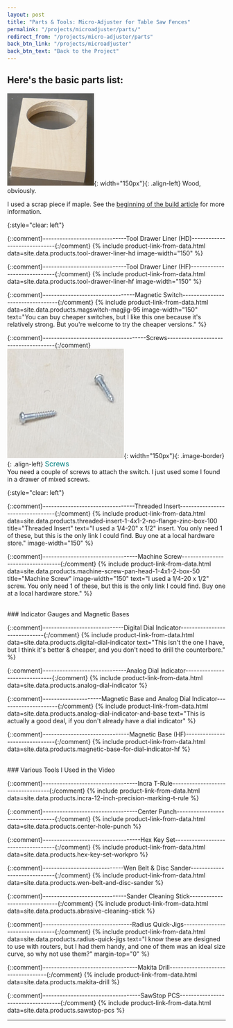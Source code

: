 ```yaml
---
layout: post
title: "Parts & Tools: Micro-Adjuster for Table Saw Fences"
permalink: "/projects/microadjuster/parts/"
redirect_from: "/projects/micro-adjuster/parts"
back_btn_link: "/projects/microadjuster"
back_btn_text: "Back to the Project"
---
```

## Here's the basic parts list:

![](/projects/microadjuster/parts/2019-07-09.1.01.jpg){: width="150px"}{: .align-left}
Wood, obviously.

I used a scrap piece if maple. See the [beginning of the build article](/projects/microadjuster/build/) for more information.

{:style="clear: left"}

{::comment}------------------------------Tool Drawer Liner (HD)-----------------------------{:/comment}
{% include product-link-from-data.html data=site.data.products.tool-drawer-liner-hd
  image-width="150"
%}

{::comment}------------------------------Tool Drawer Liner (HF)-----------------------------{:/comment}
{% include product-link-from-data.html data=site.data.products.tool-drawer-liner-hf
  image-width="150"
%}


{::comment}---------------------------------Magnetic Switch---------------------------------{:/comment}
{% include product-link-from-data.html data=site.data.products.magswitch-magjig-95
  image-width="150"
  text="You can buy cheaper switches, but I like this one because it's relatively strong. But you're welcome to try the cheaper versions."
%}

{::comment}-------------------------------------Screws-------------------------------------{:/comment}
<br/>
![](/projects/microadjuster/parts/2019-07-09.1.02.jpg){: width="150px"}{: .image-border}{: .align-left}
<span style="display: inline-block; font-size: 115%; color: teal">Screws</span>
<br/>
You need a couple of screws to attach the switch. I just used some I found in a drawer of mixed screws.

{:style="clear: left"}


{::comment}---------------------------------Threaded Insert---------------------------------{:/comment}
{% include product-link-from-data.html data=site.data.products.threaded-insert-1-4x1-2-no-flange-zinc-box-100
  title="Threaded Insert"
  text="I used a 1/4-20&quot; x 1/2&quot; insert. You only need 1 of these, but this is the only link I could find. Buy one at a local hardware store."
  image-width="150"
%}


{::comment}----------------------------------Machine Screw----------------------------------{:/comment}
{% include product-link-from-data.html data=site.data.products.machine-screw-pan-head-1-4x1-2-box-50
  title="Machine Screw"
  image-width="150"
  text="I used a 1/4-20 x 1/2&quot; screw. You only need 1 of these, but this is the only link I could find. Buy one at a local hardware store."
%}

<br/>
### Indicator Gauges and Magnetic Bases

{::comment}-----------------------------Digital Dial Indicator-----------------------------{:/comment}
{% include product-link-from-data.html data=site.data.products.digital-dial-indicator
  text="This isn't the one I have, but I think it's better & cheaper, and you don't need to drill the counterbore."
%}


{::comment}------------------------------Analog Dial Indicator------------------------------{:/comment}
{% include product-link-from-data.html data=site.data.products.analog-dial-indicator %}


{::comment}---------------------Magnetic Base and Analog Dial Indicator---------------------{:/comment}
{% include product-link-from-data.html data=site.data.products.analog-dial-indicator-and-base
  text="This is actually a good deal, if you don't already have a dial indicator"
%}


{::comment}-------------------------------Magnetic Base (HF)-------------------------------{:/comment}
{% include product-link-from-data.html data=site.data.products.magnetic-base-for-dial-indicator-hf %}

<br/>
### Various Tools I Used in the Video

{::comment}----------------------------------Incra T-Rule----------------------------------{:/comment}
{% include product-link-from-data.html data=site.data.products.incra-12-inch-precision-marking-t-rule %}

{::comment}----------------------------------Center Punch----------------------------------{:/comment}
{% include product-link-from-data.html data=site.data.products.center-hole-punch %}

{::comment}-----------------------------------Hex Key Set-----------------------------------{:/comment}
{% include product-link-from-data.html data=site.data.products.hex-key-set-workpro %}

{::comment}-----------------------------Wen Belt & Disc Sander-----------------------------{:/comment}
{% include product-link-from-data.html data=site.data.products.wen-belt-and-disc-sander %}

{::comment}------------------------------Sander Cleaning Stick------------------------------{:/comment}
{% include product-link-from-data.html data=site.data.products.abrasive-cleaning-stick %}

{::comment}--------------------------------Radius Quick-Jigs--------------------------------{:/comment}
{% include product-link-from-data.html data=site.data.products.radius-quick-jigs
  text="I know these are designed to use with routers, but I had them handy, and one of them was an ideal size curve, so why not use them?"
  margin-top="0"
%}

{::comment}----------------------------------Makita Drill----------------------------------{:/comment}
{% include product-link-from-data.html data=site.data.products.makita-drill %}

{::comment}-----------------------------------SawStop PCS-----------------------------------{:/comment}
{% include product-link-from-data.html data=site.data.products.sawstop-pcs %}

<p></p>

<p></p><hr class="hr-thick" style="margin-bottom: 30px;"><p></p>
